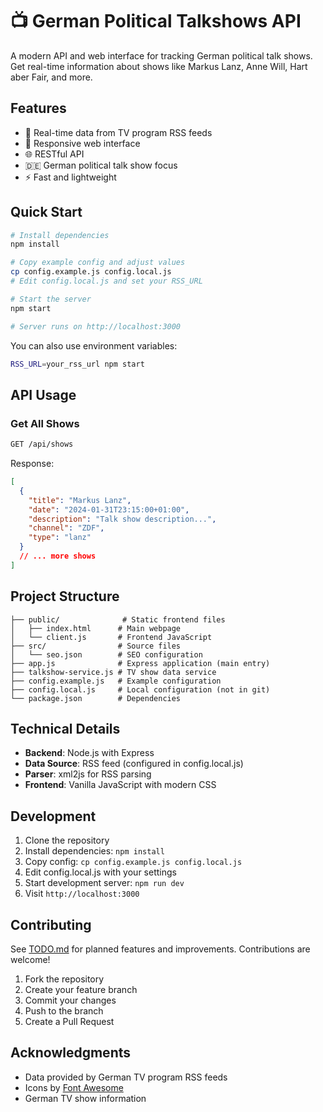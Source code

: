 # 📺 German Political Talkshows API

A modern API and web interface for tracking German political talk shows. Get real-time information about shows like Markus Lanz, Anne Will, Hart aber Fair, and more.

## Features

- 🔄 Real-time data from TV program RSS feeds
- 📱 Responsive web interface
- 🌐 RESTful API
- 🇩🇪 German political talk show focus
- ⚡ Fast and lightweight

## Quick Start

```bash
# Install dependencies
npm install

# Copy example config and adjust values
cp config.example.js config.local.js
# Edit config.local.js and set your RSS_URL

# Start the server
npm start

# Server runs on http://localhost:3000
```

You can also use environment variables:
```bash
RSS_URL=your_rss_url npm start
```

## API Usage

### Get All Shows

```bash
GET /api/shows
```

Response:
```json
[
  {
    "title": "Markus Lanz",
    "date": "2024-01-31T23:15:00+01:00",
    "description": "Talk show description...",
    "channel": "ZDF",
    "type": "lanz"
  }
  // ... more shows
]
```

## Project Structure

```
├── public/              # Static frontend files
│   ├── index.html      # Main webpage
│   └── client.js       # Frontend JavaScript
├── src/                # Source files
│   └── seo.json        # SEO configuration
├── app.js              # Express application (main entry)
├── talkshow-service.js # TV show data service
├── config.example.js   # Example configuration
├── config.local.js     # Local configuration (not in git)
└── package.json        # Dependencies
```

## Technical Details

- **Backend**: Node.js with Express
- **Data Source**: RSS feed (configured in config.local.js)
- **Parser**: xml2js for RSS parsing
- **Frontend**: Vanilla JavaScript with modern CSS

## Development

1. Clone the repository
2. Install dependencies: `npm install`
3. Copy config: `cp config.example.js config.local.js`
4. Edit config.local.js with your settings
5. Start development server: `npm run dev`
6. Visit `http://localhost:3000`

## Contributing

See [TODO.md](TODO.md) for planned features and improvements. Contributions are welcome!

1. Fork the repository
2. Create your feature branch
3. Commit your changes
4. Push to the branch
5. Create a Pull Request

## Acknowledgments

- Data provided by German TV program RSS feeds
- Icons by [Font Awesome](https://fontawesome.com/)
- German TV show information
